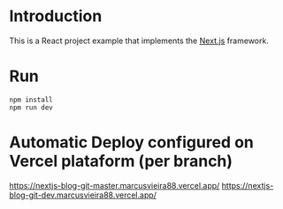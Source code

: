 # Introduction
This is a React project example that implements the [Next.js](https://nextjs.org/learn) framework.

# Run
```
npm install
npm run dev
```

# Automatic Deploy configured on Vercel plataform (per branch)

https://nextjs-blog-git-master.marcusvieira88.vercel.app/
https://nextjs-blog-git-dev.marcusvieira88.vercel.app/
